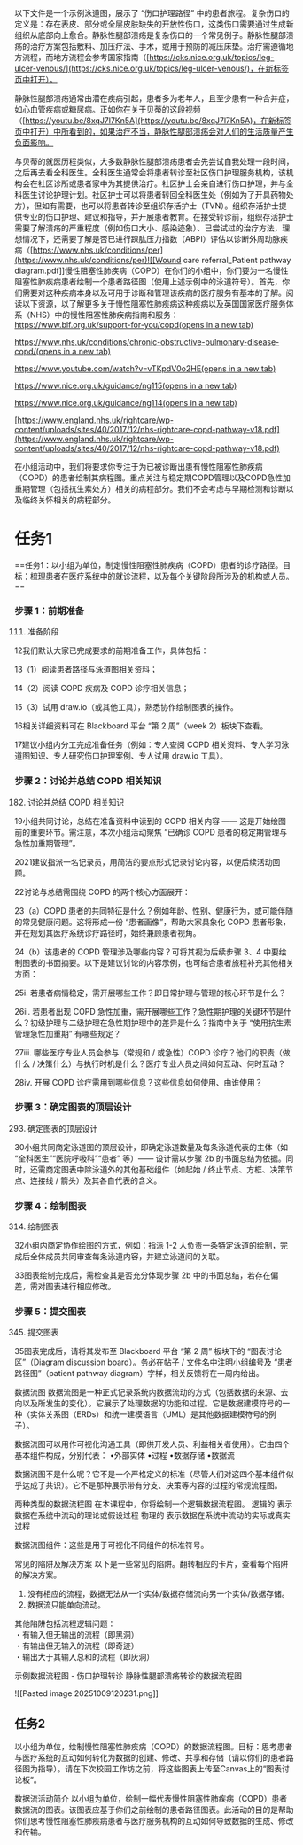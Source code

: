以下文件是一个示例泳道图，展示了 “伤口护理路径” 中的患者旅程。复杂伤口的定义是：存在表皮、部分或全层皮肤缺失的开放性伤口，这类伤口需要通过生成新组织从底部向上愈合。静脉性腿部溃疡是复杂伤口的一个常见例子。静脉性腿部溃疡的治疗方案包括敷料、加压疗法、手术，或用于预防的减压床垫。治疗需遵循地方流程，而地方流程会参考国家指南（[https://cks.nice.org.uk/topics/leg-ulcer-venous/](https://cks.nice.org.uk/topics/leg-ulcer-venous/)，在新标签页中打开）。

  

静脉性腿部溃疡通常由潜在疾病引起，患者多为老年人，且至少患有一种合并症，如心血管疾病或糖尿病。正如你在关于贝蒂的这段视频（[https://youtu.be/8xqJ7l7Kn5A](https://youtu.be/8xqJ7l7Kn5A)，在新标签页中打开）中所看到的，如果治疗不当，静脉性腿部溃疡会对人们的生活质量产生负面影响。

  

与贝蒂的就医历程类似，大多数静脉性腿部溃疡患者会先尝试自我处理一段时间，之后再去看全科医生。全科医生通常会将患者转诊至社区伤口护理服务机构，该机构会在社区诊所或患者家中为其提供治疗。社区护士会亲自进行伤口护理，并与全科医生讨论护理计划。社区护士可以将患者转回全科医生处（例如为了开具药物处方），但如有需要，也可以将患者转诊至组织存活护士（TVN）。组织存活护士提供专业的伤口护理、建议和指导，并开展患者教育。在接受转诊前，组织存活护士需要了解溃疡的严重程度（例如伤口大小、感染迹象）、已尝试过的治疗方法，理想情况下，还需要了解是否已进行踝肱压力指数（ABPI）评估以诊断外周动脉疾病（[https://www.nhs.uk/conditions/per](https://www.nhs.uk/conditions/per)![[Wound care referral_Patient pathway diagram.pdf]]慢性阻塞性肺疾病（COPD）在你们的小组中，你们要为一名慢性阻塞性肺疾病患者绘制一个患者路径图（使用上述示例中的泳道符号）。首先，你们需要对这种疾病本身以及可用于诊断和管理该疾病的医疗服务有基本的了解。阅读以下资源，以了解更多关于慢性阻塞性肺疾病这种疾病以及英国国家医疗服务体系（NHS）中的慢性阻塞性肺疾病指南和服务：
[https://www.blf.org.uk/support-for-you/copd(opens in a new tab)](https://www.blf.org.uk/support-for-you/copd)


[https://www.nhs.uk/conditions/chronic-obstructive-pulmonary-disease-copd/(opens in a new tab)](https://www.nhs.uk/conditions/chronic-obstructive-pulmonary-disease-copd/)
    

[https://www.youtube.com/watch?v=vTKpdV0o2HE(opens in a new tab)](https://www.youtube.com/watch?v=vTKpdV0o2HE)
    
[https://www.nice.org.uk/guidance/ng115(opens in a new tab)](https://www.nice.org.uk/guidance/ng115)
    
[https://www.nice.org.uk/guidance/ng114(opens in a new tab)](https://www.nice.org.uk/guidance/ng114)
    
[https://www.england.nhs.uk/rightcare/wp-content/uploads/sites/40/2017/12/nhs-rightcare-copd-pathway-v18.pdf](https://www.england.nhs.uk/rightcare/wp-content/uploads/sites/40/2017/12/nhs-rightcare-copd-pathway-v18.pdf)

在小组活动中，我们将要求你专注于为已被诊断出患有慢性阻塞性肺疾病（COPD）的患者绘制其病程图。重点关注与稳定期COPD管理以及COPD急性加重期管理（包括抗生素处方）相关的病程部分。我们不会考虑与早期检测和诊断以及临终关怀相关的病程部分。

# 任务1
==任务1：以小组为单位，制定慢性阻塞性肺疾病（COPD）患者的诊疗路径。目标：梳理患者在医疗系统中的就诊流程，以及每个关键阶段所涉及的机构或人员。==

### 步骤 1：前期准备

111. 准备阶段

12我们默认大家已完成要求的前期准备工作，具体包括：

13（1）阅读患者路径与泳道图相关资料；

14（2）阅读 COPD 疾病及 COPD 诊疗相关信息；

15（3）试用 draw.io（或其他工具），熟悉协作绘制图表的操作。

16相关详细资料可在 Blackboard 平台 “第 2 周”（week 2）板块下查看。

17建议小组内分工完成准备任务（例如：专人查阅 COPD 相关资料、专人学习泳道图知识、专人研究伤口护理案例、专人试用 draw.io 工具）。

### 步骤 2：讨论并总结 COPD 相关知识

182. 讨论并总结 COPD 相关知识

19小组共同讨论，总结在准备资料中读到的 COPD 相关内容 —— 这是开始绘图前的重要环节。需注意，本次小组活动聚焦 “已确诊 COPD 患者的稳定期管理与急性加重期管理”。

2021建议指派一名记录员，用简洁的要点形式记录讨论内容，以便后续活动回顾。

22讨论与总结需围绕 COPD 的两个核心方面展开：

23（a）COPD 患者的共同特征是什么？例如年龄、性别、健康行为，或可能伴随的常见健康问题。这将形成一份 “患者画像”，帮助大家具象化 COPD 患者形象，并在规划其医疗系统诊疗路径时，始终兼顾患者视角。

24（b）该患者的 COPD 管理涉及哪些内容？可将其视为后续步骤 3、4 中要绘制图表的书面摘要。以下是建议讨论的内容示例，也可结合患者旅程补充其他相关方面：

25i. 若患者病情稳定，需开展哪些工作？即日常护理与管理的核心环节是什么？

26ii. 若患者出现 COPD 急性加重，需开展哪些工作？急性期护理的关键环节是什么？初级护理与二级护理在急性期护理中的差异是什么？指南中关于 “使用抗生素管理急性加重期” 有哪些规定？

27iii. 哪些医疗专业人员会参与（常规和 / 或急性）COPD 诊疗？他们的职责（做什么 / 决策什么）与执行时机是什么？医疗专业人员之间如何互动、何时互动？

28iv. 开展 COPD 诊疗需用到哪些信息？这些信息如何使用、由谁使用？

### 步骤 3：确定图表的顶层设计

293. 确定图表的顶层设计

30小组共同商定泳道图的顶层设计，即确定泳道数量及每条泳道代表的主体（如 “全科医生”“医院呼吸科”“患者” 等）—— 设计需以步骤 2b 的书面总结为依据。同时，还需商定图表中除泳道外的其他基础组件（如起始 / 终止节点、方框、决策节点、连接线 / 箭头）及其各自代表的含义。

### 步骤 4：绘制图表

314. 绘制图表

32小组内商定协作绘图的方式，例如：指派 1-2 人负责一条特定泳道的绘制，完成后全体成员共同审查每条泳道内容，并建立泳道间的关联。

33图表绘制完成后，需检查其是否充分体现步骤 2b 中的书面总结，若存在偏差，需对图表进行相应修改。

### 步骤 5：提交图表

345. 提交图表

35图表完成后，请将其发布至 Blackboard 平台 “第 2 周” 板块下的 “图表讨论区”（Diagram discussion board）。务必在帖子 / 文件名中注明小组编号及 “患者路径图”（patient pathway diagram）字样，相关反馈将在一周内给出。

数据流图
数据流图是一种正式记录系统内数据流动的方式（包括数据的来源、去向以及所发生的变化）。它展示了处理数据的功能和过程。它是数据建模符号的一种（实体关系图（ERDs）和统一建模语言（UML）是其他数据建模符号的例子）。

数据流图可以用作可视化沟通工具（即供开发人员、利益相关者使用）。它由四个基本组件构成，分别代表：
•外部实体
•过程
•数据存储
•数据流

数据流图不是什么呢？它不是一个严格定义的标准（尽管人们对这四个基本组件似乎达成了共识）。它不是那种展示带有分支、决策等内容的过程的常规流程图。

两种类型的数据流程图
在本课程中，你将绘制一个逻辑数据流程图。
逻辑的   表示数据在系统中流动的理论或假设过程
物理的   表示数据在系统中流动的实际或真实过程

数据流图组件：这些是用于可视化不同组件的标准符号。


常见的陷阱及解决方案
以下是一些常见的陷阱。翻转相应的卡片，查看每个陷阱的解决方案。
1. 没有相应的流程，数据无法从一个实体/数据存储流向另一个实体/数据存储。
2. 数据流只能单向流动。


其他陷阱包括流程逻辑问题：  
・有输入但无输出的流程（即黑洞）  
・有输出但无输入的流程（即奇迹）  
・输出大于其输入总和的流程（即灰洞）

示例数据流程图 - 伤口护理转诊
静脉性腿部溃疡转诊的数据流程图

![[Pasted image 20251009120231.png]]

## 任务2
以小组为单位，绘制慢性阻塞性肺疾病（COPD）的数据流程图。目标：思考患者与医疗系统的互动如何转化为数据的创建、修改、共享和存储（请以你们的患者路径图为指导）。请在下次校园工作坊之前，将这些图表上传至Canvas上的“图表讨论板”。

数据流活动简介
以小组为单位，绘制一幅代表慢性阻塞性肺疾病（COPD）患者数据流的图表。该图表应基于你们之前绘制的患者路径图表。此活动的目的是帮助你们思考慢性阻塞性肺疾病患者与医疗服务机构的互动如何导致数据的生成、修改和传输。


